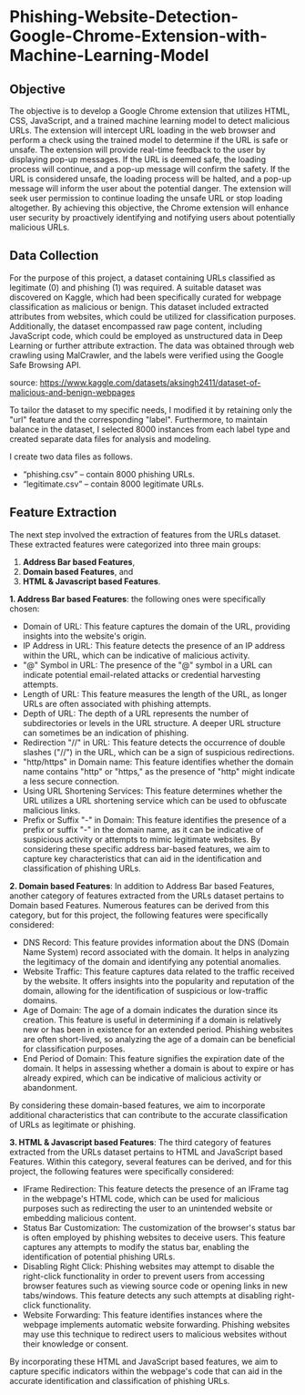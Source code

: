 # Phishing-Website-Detection-Google-Chrome-Extension-with-Machine-Learning-Model

## Objective
The objective is to develop a Google Chrome extension that utilizes HTML, CSS, JavaScript, and a trained machine learning model to detect malicious URLs. The extension will intercept URL loading in the web browser and perform a check using the trained model to determine if the URL is safe or unsafe. The extension will provide real-time feedback to the user by displaying pop-up messages. If the URL is deemed safe, the loading process will continue, and a pop-up message will confirm the safety. If the URL is considered unsafe, the loading process will be halted, and a pop-up message will inform the user about the potential danger. The extension will seek user permission to continue loading the unsafe URL or stop loading altogether. By achieving this objective, the Chrome extension will enhance user security by proactively identifying and notifying users about potentially malicious URLs.

## Data Collection
For the purpose of this project, a dataset containing URLs classified as legitimate (0) and phishing (1) was required. A suitable dataset was discovered on Kaggle, which had been specifically curated for webpage classification as malicious or benign. This dataset included extracted attributes from websites, which could be utilized for classification purposes. Additionally, the dataset encompassed raw page content, including JavaScript code, which could be employed as unstructured data in Deep Learning or further attribute extraction. The data was obtained through web crawling using MalCrawler, and the labels were verified using the Google Safe Browsing API. 

source: https://www.kaggle.com/datasets/aksingh2411/dataset-of-malicious-and-benign-webpages

To tailor the dataset to my specific needs, I modified it by retaining only the "url" feature and the corresponding "label". Furthermore, to maintain balance in the dataset, I selected 8000 instances from each label type and created separate data files for analysis and modeling.

I create two data files as follows.
- “phishing.csv” – contain 8000 phishing URLs.
- “legitimate.csv” – contain 8000 legitimate URLs.

## Feature Extraction
The next step involved the extraction of features from the URLs dataset. These extracted features were categorized into three main groups: 
1.	**Address Bar based Features**,
2.	**Domain based Features**, and 
3.	**HTML & Javascript based Features**.

**1. Address Bar based Features**: 
the following ones were specifically chosen:
- Domain of URL: This feature captures the domain of the URL, providing insights into the website's origin.
- IP Address in URL: This feature detects the presence of an IP address within the URL, which can be indicative of malicious activity.
- "@" Symbol in URL: The presence of the "@" symbol in a URL can indicate potential email-related attacks or credential harvesting attempts.
- Length of URL: This feature measures the length of the URL, as longer URLs are often associated with phishing attempts.
- Depth of URL: The depth of a URL represents the number of subdirectories or levels in the URL structure. A deeper URL structure can sometimes be an indication of phishing.
- Redirection "//" in URL: This feature detects the occurrence of double slashes ("//") in the URL, which can be a sign of suspicious redirections.
- "http/https" in Domain name: This feature identifies whether the domain name contains "http" or "https," as the presence of "http" might indicate a less secure connection.
- Using URL Shortening Services: This feature determines whether the URL utilizes a URL shortening service which can be used to obfuscate malicious links.
- Prefix or Suffix "-" in Domain: This feature identifies the presence of a prefix or suffix "-" in the domain name, as it can be indicative of suspicious activity or attempts to mimic legitimate websites.
By considering these specific address bar-based features, we aim to capture key characteristics that can aid in the identification and classification of phishing URLs.

**2.	Domain based Features**: 
In addition to Address Bar based Features, another category of features extracted from the URLs dataset pertains to Domain based Features. Numerous features can be derived from this category, but for this project, the following features were specifically considered:
- DNS Record: This feature provides information about the DNS (Domain Name System) record associated with the domain. It helps in analyzing the legitimacy of the domain and identifying any potential anomalies.
- Website Traffic: This feature captures data related to the traffic received by the website. It offers insights into the popularity and reputation of the domain, allowing for the identification of suspicious or low-traffic domains.
- Age of Domain: The age of a domain indicates the duration since its creation. This feature is useful in determining if a domain is relatively new or has been in existence for an extended period. Phishing websites are often short-lived, so analyzing the age of a domain can be beneficial for classification purposes.
- End Period of Domain: This feature signifies the expiration date of the domain. It helps in assessing whether a domain is about to expire or has already expired, which can be indicative of malicious activity or abandonment.

By considering these domain-based features, we aim to incorporate additional characteristics that can contribute to the accurate classification of URLs as legitimate or phishing.

**3.	HTML & Javascript based Features**: 
The third category of features extracted from the URLs dataset pertains to HTML and JavaScript based Features. Within this category, several features can be derived, and for this project, the following features were specifically considered:
- IFrame Redirection: This feature detects the presence of an IFrame tag in the webpage's HTML code, which can be used for malicious purposes such as redirecting the user to an unintended website or embedding malicious content.
- Status Bar Customization: The customization of the browser's status bar is often employed by phishing websites to deceive users. This feature captures any attempts to modify the status bar, enabling the identification of potential phishing URLs.
- Disabling Right Click: Phishing websites may attempt to disable the right-click functionality in order to prevent users from accessing browser features such as viewing source code or opening links in new tabs/windows. This feature detects any such attempts at disabling right-click functionality.
- Website Forwarding: This feature identifies instances where the webpage implements automatic website forwarding. Phishing websites may use this technique to redirect users to malicious websites without their knowledge or consent.

By incorporating these HTML and JavaScript based features, we aim to capture specific indicators within the webpage's code that can aid in the accurate identification and classification of phishing URLs.


